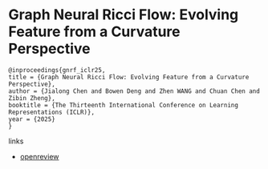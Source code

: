 # Graph Neural Ricci Flow: Evolving Feature from a Curvature Perspective

```
@inproceedings{gnrf_iclr25,
title = {Graph Neural Ricci Flow: Evolving Feature from a Curvature Perspective},
author = {Jialong Chen and Bowen Deng and Zhen WANG and Chuan Chen and Zibin Zheng},
booktitle = {The Thirteenth International Conference on Learning Representations (ICLR)},
year = {2025}
}
```

links
- [openreview](https://openreview.net/forum?id=7b2JrzdLhA)
